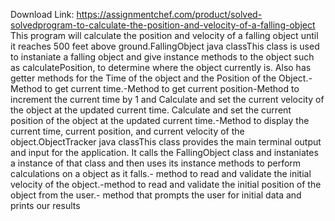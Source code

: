 Download Link: https://assignmentchef.com/product/solved-solvedprogram-to-calculate-the-position-and-velocity-of-a-falling-object
<br>
This program will calculate the position and velocity of a falling object until it reaches 500 feet above ground.FallingObject java classThis class is used to instaniate a falling object and give instance methods to the object such as calculatePosition, to determine where the object currently is. Also has getter methods for the Time of the object and the Position of the Object.-Method to get current time.-Method to get current position-Method to increment the current time by 1 and Calculate and set the current velocity of the object at the updated current time. Calculate and set the current position of the object at the updated current time.-Method to display the current time, current position, and current velocity of the object.ObjectTracker java classThis class provides the main terminal output and input for the application. It calls the FallingObject class and instaniates a instance of that class and then uses its instance methods to perform calculations on a object as it falls.- method to read and validate the initial velocity of the object.-method to read and validate the initial position of the object from the user.- method that prompts the user for initial data and prints our results